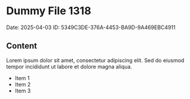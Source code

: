 # Dummy File 1318

Date: 2025-04-03
ID: 5349C3DE-376A-4453-BA9D-9A469EBC4911

## Content

Lorem ipsum dolor sit amet, consectetur adipiscing elit.
Sed do eiusmod tempor incididunt ut labore et dolore magna aliqua.

* Item 1
* Item 2
* Item 3

